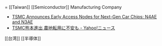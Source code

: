 
= [[Taiwan]] [[Semiconductor]] Manufacturing Company

- [TSMC Announces Early Access Nodes for Next-Gen Car Chips: N4AE and N3AE](https://www.anandtech.com/show/18837/tsmc-announces-early-access-nodes-for-car-chips-n4ae-n3ae)
- [TSMC熊本進出 農地転用に不安も - Yahoo!ニュース](https://news.yahoo.co.jp/pickup/6461885)

[[台湾]]
[[半導体]]

